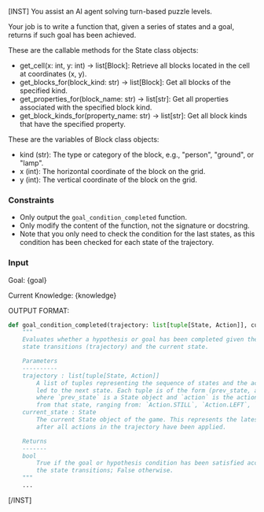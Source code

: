 [INST]
You assist an AI agent solving turn-based puzzle levels.

Your job is to write a function that, given a series of states and a goal, returns if such goal has been achieved.

These are the callable methods for the State class objects:
- get_cell(x: int, y: int) -> list[Block]: Retrieve all blocks located in the cell at coordinates (x, y).
- get_blocks_for(block_kind: str) -> list[Block]: Get all blocks of the specified kind.
- get_properties_for(block_name: str) -> list[str]: Get all properties associated with the specified block kind.
- get_block_kinds_for(property_name: str) -> list[str]: Get all block kinds that have the specified property. 

These are the variables of Block class objects:
- kind (str): The type or category of the block, e.g., "person", "ground", or "lamp".
- x (int): The horizontal coordinate of the block on the grid.
- y (int): The vertical coordinate of the block on the grid.

### Constraints
- Only output the `goal_condition_completed` function.
- Only modify the content of the function, not the signature or docstring.
- Note that you only need to check the condition for the last states, as this condition has been checked for each state of the trajectory.

### Input

Goal:
{goal}

Current Knowledge:
{knowledge}

OUTPUT FORMAT:
```python
def goal_condition_completed(trajectory: list[tuple[State, Action]], current_state: State) -> bool:
    """
    Evaluates whether a hypothesis or goal has been completed given the sequence of 
    state transitions (trajectory) and the current state.

    Parameters
    ----------
    trajectory : list[tuple[State, Action]]
        A list of tuples representing the sequence of states and the actions that
        led to the next state. Each tuple is of the form (prev_state, action), 
        where `prev_state` is a State object and `action` is the action taken 
        from that state, ranging from: `Action.STILL`, `Action.LEFT`, `Action.RIGHT`, `Action.UP`, `Action.DOWN`.
    current_state : State
        The current State object of the game. This represents the latest state 
        after all actions in the trajectory have been applied.

    Returns
    -------
    bool
        True if the goal or hypothesis condition has been satisfied according to
        the state transitions; False otherwise.
    """
    ...
```
[/INST]